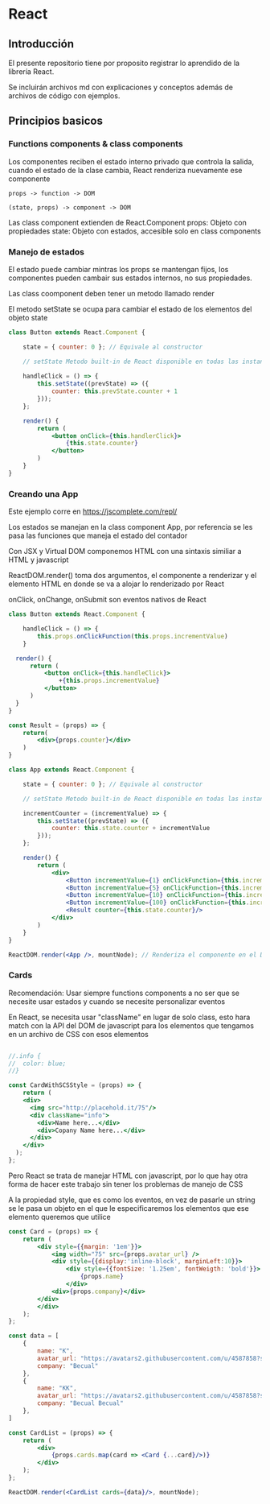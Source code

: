 # React

## Introducción

El presente repositorio tiene por proposito registrar lo aprendido de la librería React.

Se incluirán archivos md con explicaciones y conceptos además de archivos de código con ejemplos.

## Principios basicos

### Functions components & class components

Los componentes reciben el estado interno privado que controla la salida, cuando el estado de la clase cambia, React renderiza nuevamente ese componente
```
props -> function -> DOM

(state, props) -> component -> DOM
```
Las class component extienden de React.Component
props: Objeto con propiedades
state: Objeto con estados, accesible solo en class components

### Manejo de estados

El estado puede cambiar mintras los props se mantengan fijos, los componentes pueden cambair sus estados internos, no sus propiedades.

Las class coomponent deben tener un metodo llamado render

El metodo setState se ocupa para cambiar el estado de los elementos del objeto state

```jsx
class Button extends React.Component {

    state = { counter: 0 }; // Equivale al constructor

    // setState Metodo built-in de React disponible en todas las instancias de componentes
    
    handleClick = () => {
        this.setState((prevState) => ({
            counter: this.prevState.counter + 1
        }));
    };

    render() {
        return (
            <button onClick={this.handlerClick}>
                {this.state.counter}
            </button>
        )
    }
}
```
### Creando una App

Este ejemplo corre en https://jscomplete.com/repl/

Los estados se manejan en la class component App, por referencia se les pasa las funciones que maneja el estado del contador

Con JSX y Virtual DOM componemos HTML con una sintaxis similiar a HTML y javascript

ReactDOM.render() toma dos argumentos, el componente a renderizar y el elemento HTML en donde se va a alojar lo renderizado por React

onClick, onChange, onSubmit son eventos nativos de React

```jsx
class Button extends React.Component {

    handleClick = () => {
        this.props.onClickFunction(this.props.incrementValue)
    }

  render() {
      return (
          <button onClick={this.handleClick}>
              +{this.props.incrementValue}
          </button>
      )
  }
}

const Result = (props) => {
    return(
        <div>{props.counter}</div>
    )
}

class App extends React.Component {

    state = { counter: 0 }; // Equivale al constructor

    // setState Metodo built-in de React disponible en todas las instancias de componentes

    incrementCounter = (incrementValue) => {
        this.setState((prevState) => ({
            counter: this.state.counter + incrementValue
        }));
    };

    render() {
        return (
            <div>
                <Button incrementValue={1} onClickFunction={this.incrementCounter}/>
                <Button incrementValue={5} onClickFunction={this.incrementCounter}/>
                <Button incrementValue={10} onClickFunction={this.incrementCounter}/>
                <Button incrementValue={100} onClickFunction={this.incrementCounter}/>
                <Result counter={this.state.counter}/>
            </div>
        )
    }
}

ReactDOM.render(<App />, mountNode); // Renderiza el componente en el DOM del navegador
```

### Cards

Recomendación: Usar siempre functions components a no ser que se necesite usar estados y cuando se necesite personalizar eventos

En React, se necesita usar "className" en lugar de solo class, esto hara match con la API del DOM de javascript para los elementos que tengamos en un archivo de CSS con esos elementos

```jsx

//.info {
//	color: blue;
//}

const CardWithSCSStyle = (props) => {
	return (
  	<div>
  	  <img src="http://placehold.it/75"/>
      <div className="info"> 
      	<div>Name here...</div>
        <div>Copany Name here...</div>
      </div>
  	</div>
  );
};
```

Pero React se trata de manejar HTML con javascript, por lo que hay otra forma de hacer este trabajo sin tener los problemas de manejo de CSS

A la propiedad style, que es como los eventos, en vez de pasarle un string se le pasa un objeto en el que le especificaremos los elementos que ese elemento queremos que utilice

```jsx
const Card = (props) => {
    return (
        <div style={{margin: '1em'}}>
            <img width="75" src={props.avatar_url} />
            <div style={{display:'inline-block', marginLeft:10}}> 
                <div style={{fontSize: '1.25em', fontWeigth: 'bold'}}>
                    {props.name}
                </div>
            <div>{props.company}</div>
        </div>
        </div>
    );
};

const data = [
    {
        name: "K",
        avatar_url: "https://avatars2.githubusercontent.com/u/4587858?s=460&v=4",
        company: "Becual"
    },
    {
        name: "KK",
        avatar_url: "https://avatars2.githubusercontent.com/u/4587858?s=460&v=4",
        company: "Becual Becual"
    },
]

const CardList = (props) => {
    return (
        <div>
            {props.cards.map(card => <Card {...card}/>)}
        </div>
    );
};

ReactDOM.render(<CardList cards={data}/>, mountNode);
```